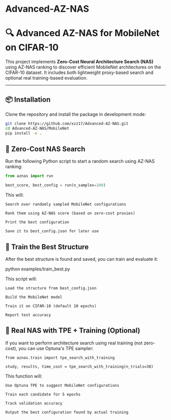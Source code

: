 # Advanced-AZ-NAS

# 🔍 Advanced AZ-NAS for MobileNet on CIFAR-10

This project implements **Zero-Cost Neural Architecture Search (NAS)** using AZ-NAS ranking to discover efficient MobileNet architectures on the CIFAR-10 dataset. It includes both lightweight proxy-based search and optional real training-based evaluation.

---

## 📦 Installation

Clone the repository and install the package in development mode:

```bash
git clone https://github.com/xzz17/Advanced-AZ-NAS.git
cd Advanced-AZ-NAS/MobileNet
pip install -e .
```
## 🚀 Zero-Cost NAS Search

Run the following Python script to start a random search using AZ-NAS ranking:

```python
from aznas import run

best_score, best_config = run(n_samples=100)
```
This will:

    Search over randomly sampled MobileNet configurations

    Rank them using AZ-NAS score (based on zero-cost proxies)

    Print the best configuration

    Save it to best_config.json for later use


## 🧪 Train the Best Structure

After the best structure is found and saved, you can train and evaluate it:

python examples/train_best.py

This script will:

    Load the structure from best_config.json

    Build the MobileNet model

    Train it on CIFAR-10 (default 10 epochs)

    Report test accuracy

## 🎯 Real NAS with TPE + Training (Optional)

If you want to perform architecture search using real training (not zero-cost), you can use Optuna's TPE sampler:
```
from aznas.train import tpe_search_with_training

study, results, time_cost = tpe_search_with_training(n_trials=30)
```
This function will:

    Use Optuna TPE to suggest MobileNet configurations

    Train each candidate for 5 epochs

    Track validation accuracy

    Output the best configuration found by actual training
